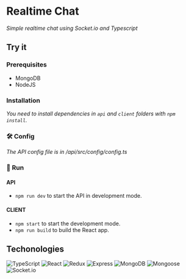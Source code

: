 # Realtime Chat

_Simple realtime chat using Socket.io and Typescript_

## Try it

### Prerequisites

- MongoDB
- NodeJS

### Installation

_You need to install dependencies in `api` and `client` folders with `npm install`._

### 🛠 Config

_The API config file is in /api/src/config/config.ts_

### 🚀 Run

#### API

- `npm run dev` to start the API in development mode.


#### CLIENT

- `npm start` to start the development mode.
- `npm run build` to build the React app.

## Techonologies

![TypeScript](https://img.shields.io/badge/TypeScript-1e1e1e?style=for-the-badge&logo=TypeScript&logoColor=3178C6)
![React](https://img.shields.io/badge/React-1e1e1e?style=for-the-badge&logo=React&logoColor=61DAFB)
![Redux](https://img.shields.io/badge/Redux-1e1e1e?style=for-the-badge&logo=Redux&logoColor=764ABC)
![Express](https://img.shields.io/badge/Express-1e1e1e?style=for-the-badge&logo=Express&logoColor=ffffff)
![MongoDB](https://img.shields.io/badge/MongoDB-1e1e1e?style=for-the-badge&logo=MongoDB&logoColor=47A248)
![Mongoose](https://img.shields.io/badge/Mongoose-1e1e1e?style=for-the-badge&logo=Mongoose&logoColor=47A248)
![Socket.io](https://img.shields.io/badge/Socket.io-1e1e1e?style=for-the-badge&logo=socket.io&logoColor=ffffff)
